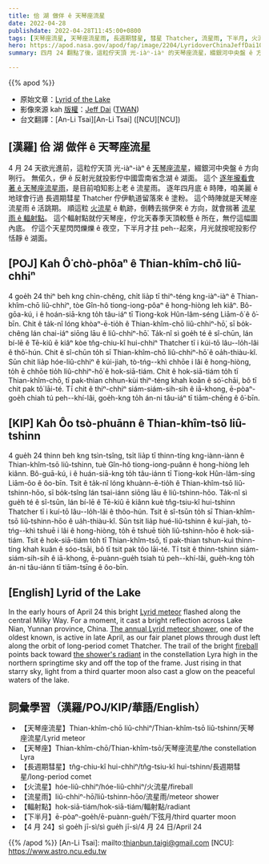 ```yaml
---
title: 佮 湖 做伴 ê 天琴座流星
date: 2022-04-28
publishdate: 2022-04-28T11:45:00+0800
tags: [天琴座流星, 天琴座流星雨, 長週期彗星, 彗星 Thatcher, 流星雨, 下半月, 火流星]
hero: https://apod.nasa.gov/apod/fap/image/2204/LyridoverChinaJeffDai1024.jpg
summary: 四月 24 翻點了後，這粒佇天頂 光-iàⁿ-iàⁿ 的天琴座流星，綴銀河中央盤 ê 方向咧行。

---
```

{{% apod %}}

- 原始文章：[Lyrid of the Lake](https://apod.nasa.gov/apod/ap220428.html)
- 影像來源 kah [版權][copyright]：[Jeff Dai](http://www.twanight.org/Dai) ([TWAN](http://www.twanight.org/))
- 台文翻譯：[An-Li Tsai][An-Li Tsai] ([NCU][NCU])

## [漢羅] 佮 湖 做伴 ê 天琴座流星
4 月 24 天欲光進前，這粒佇天頂 光-iàⁿ-iàⁿ ê [天琴座流星][Lyrid meteor]，綴銀河中央盤 ê 方向咧行。
無偌久，伊 ê 反射光就投影佇中國雲南省念湖 ê 湖面。
這个 [逐年攏看會著 ê 天琴座流星雨][The annual Lyrid meteor shower]，是目前咱知影上老 ê 流星雨。
逐年四月底 ê 時陣，咱美麗 ê 地球會行過 長週期彗星 Thatcher 佇伊軌道留落來 ê 塗粉。
這个時陣就是天琴座流星雨 ê 活跳期。
順這粒 [火流星][fireball t] ê 軌跡，倒轉去揣伊來 ê 方向，就會揣著 [流星雨 ê 輻射點][the shower's radiant]。
這个輻射點就佇天琴座，佇北天春季天頂較懸 ê 所在，無佇這幅圖內底。
佇這个天星閃閃爍爍 ê 夜空，下半月才拄 peh--起來，月光就按呢投影佇恬靜 ê 湖面。

## [POJ] Kah Ô͘ chò-phōaⁿ ê Thian-khîm-chō liû-chhiⁿ
4 goe̍h 24 thiⁿ beh kng chìn-chêng, chi̍t lia̍p tī thiⁿ-téng kng-iàⁿ-iàⁿ ê Thian-khîm-chō liû-chhiⁿ, tòe Gîn-hô tiong-iong-pôaⁿ ê hong-hiòng leh kiâⁿ.
Bô-gōa-kú, i ê hoán-siā-kng to̍h tâu-iáⁿ tī Tiong-kok Hûn-lâm-séng Liām-ô͘ ê ô͘-bīn.
Chit ê ta̍k-nî lóng khòaⁿ-ē-tio̍h ê Thian-khîm-chō liû-chhiⁿ-hō͘, sī bo̍k-chêng lán chai-iáⁿ siōng lāu ê liû-chhiⁿ-hō͘.
Ta̍k-nî sì goe̍h té ê sî-chūn, lán bí-lē ê Tē-kiû ē kiâⁿ kòe tn̂g-chiu-kî hui-chhiⁿ Thatcher tī i kúi-tō lâu--lo̍h-lâi ê thô͘-hún.
Chit ê sî-chūn to̍h sī Thian-khîm-chō liû-chhiⁿ-hō͘ ê oa̍h-thiàu-kî.
Sūn chit lia̍p hóe-liû-chhiⁿ ê kúi-jiah, tò-tńg--khì chhōe i lâi ê hong-hiòng, to̍h ē chhōe tio̍h liû-chhiⁿ-hō͘ ê hok-siā-tiám.
Chit ê hok-siā-tiám to̍h tī Thian-khîm-chō, tī pak-thian chhun-kùi thiⁿ-téng khah koân ê só͘-chāi, bô tī chit pak tô͘ lāi-té.
Tī chit ê thiⁿ-chhiⁿ siám-siám-sih-sih ê iā-khong, ē-pòaⁿ-goe̍h chiah tú peh--khí-lâi, goe̍h-kng to̍h án-ni tâu-iáⁿ tī tiām-chēng ê ô͘-bīn.

## [KIP] Kah Ôo tsò-phuānn ê Thian-khîm-tsō liû-tshinn
4 gue̍h 24 thinn beh kng tsìn-tsîng, tsi̍t lia̍p tī thinn-tíng kng-iànn-iànn ê Thian-khîm-tsō liû-tshinn, tuè Gîn-hô tiong-iong-puânn ê hong-hiòng leh kiânn.
Bô-guā-kú, i ê huán-siā-kng to̍h tâu-iánn tī Tiong-kok Hûn-lâm-síng Liām-ôo ê ôo-bīn.
Tsit ê ta̍k-nî lóng khuànn-ē-tio̍h ê Thian-khîm-tsō liû-tshinn-hōo, sī bo̍k-tsîng lán tsai-iánn siōng lāu ê liû-tshinn-hōo.
Ta̍k-nî sì gue̍h té ê sî-tsūn, lán bí-lē ê Tē-kiû ē kiânn kuè tn̂g-tsiu-kî hui-tshinn Thatcher tī i kuí-tō lâu--lo̍h-lâi ê thôo-hún.
Tsit ê sî-tsūn to̍h sī Thian-khîm-tsō liû-tshinn-hōo ê ua̍h-thiàu-kî.
Sūn tsit lia̍p hué-liû-tshinn ê kuí-jiah, tò-tńg--khì tshuē i lâi ê hong-hiòng, to̍h ē tshuē tio̍h liû-tshinn-hōo ê hok-siā-tiám.
Tsit ê hok-siā-tiám to̍h tī Thian-khîm-tsō, tī pak-thian tshun-kuì thinn-tíng khah kuân ê sóo-tsāi, bô tī tsit pak tôo lāi-té.
Tī tsit ê thinn-tshinn siám-siám-sih-sih ê iā-khong, ē-puànn-gue̍h tsiah tú peh--khí-lâi, gue̍h-kng to̍h án-ni tâu-iánn tī tiām-tsīng ê ôo-bīn.

## [English] Lyrid of the Lake
In the early hours of April 24 this bright [Lyrid meteor][Lyrid meteor] flashed along the central Milky Way.
For a moment, it cast a bright reflection across Lake Nian, Yunnan province, China.
[The annual Lyrid meteor shower][The annual Lyrid meteor shower], one of the oldest known, is active in late April, as our fair planet plows through dust left along the orbit of long-period comet Thatcher.
The trail of the bright [fireball][fireball e] points back toward [the shower's radiant][the shower's radiant] in the constellation Lyra high in the northern springtime sky and off the top of the frame.
Just rising in that starry sky, light from a third quarter moon also cast a glow on the peaceful waters of the lake.

## 詞彙學習（漢羅/POJ/KIP/華語/English）
- 【天琴座流星】Thian-khîm-chō liû-chhiⁿ/Thian-khîm-tsō liû-tshinn/天琴座流星/Lyrid meteor
- 【天琴座】Thian-khîm-chō/Thian-khîm-tsō/天琴座流星/the constellation Lyra
- 【長週期彗星】tn̂g-chiu-kî hui-chhiⁿ/tn̂g-tsiu-kî hui-tshinn/長週期彗星/long-period comet
- 【火流星】hóe-liû-chhiⁿ/hóe-liû-chhiⁿ/火流星/fireball
- 【流星雨】liû-chhiⁿ-hō͘/liû-tshinn-hōo/流星雨/meteor shower
- 【輻射點】hok-siā-tiám/hok-siā-tiám/輻射點/radiant
- 【下半月】ē-pòaⁿ-goe̍h/ē-puànn-gue̍h/下弦月/third quarter moon
- 【4 月 24】sì goe̍h jī-sì/sì gue̍h jī-sì/4 月 24 日/April 24


{{% /apod %}}
[An-Li Tsai]: mailto:thianbun.taigi@gmail.com
[NCU]: https://www.astro.ncu.edu.tw

[copyright]: https://apod.nasa.gov/apod/fap/lib/about_apod.html#srapply

[Lyrid meteor]:https://earthsky.org/astronomy-essentials/everything-you-need-to-know-lyrid-meteor-shower/
[The annual Lyrid meteor shower]:https://solarsystem.nasa.gov/asteroids-comets-and-meteors/meteors-and-meteorites/lyrids/in-depth/
[fireball e]:https://apod.nasa.gov/apod/ap211012.html
[fireball t]:https://apod.tw/daily/20211012/
[the shower's radiant]:https://apod.nasa.gov/apod/ap200512.html
